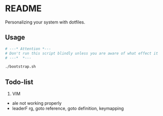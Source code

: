# README
Personalizing your system with dotfiles.


## Usage
``` bash
# ---* Attention *---
# Don't run this script blindly unless you are aware of what effect it will take
# ---*  *---

./bootstrap.sh
```


## Todo-list
1. VIM
- ale not working properly
- leaderF rg, goto reference, goto definition, keymapping
